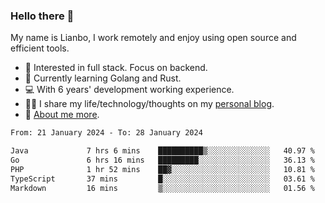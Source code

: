 ### Hello there 👋

My name is Lianbo, I work remotely and enjoy using open source and efficient tools.

- 🔭 Interested in full stack. Focus on backend.
- 🌱 Currently learning Golang and Rust.
- 💻 With 6 years' development working experience.
- ✍🏻 I share my life/technology/thoughts on my [personal blog](https://godruoyi.com).
- 👒 [About me more](https://godruoyi.com/posts/About-godruoyi).

<!--START_SECTION:waka-->

```txt
From: 21 January 2024 - To: 28 January 2024

Java             7 hrs 6 mins    ██████████▒░░░░░░░░░░░░░░   40.97 %
Go               6 hrs 16 mins   █████████░░░░░░░░░░░░░░░░   36.13 %
PHP              1 hr 52 mins    ██▓░░░░░░░░░░░░░░░░░░░░░░   10.81 %
TypeScript       37 mins         █░░░░░░░░░░░░░░░░░░░░░░░░   03.61 %
Markdown         16 mins         ▒░░░░░░░░░░░░░░░░░░░░░░░░   01.56 %
```

<!--END_SECTION:waka-->

